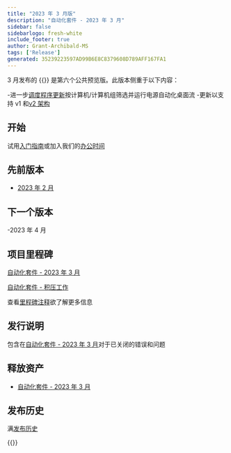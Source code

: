 ```yaml
---
title: "2023 年 3 月版"
description: "自动化套件 - 2023 年 3 月"
sidebar: false
sidebarlogo: fresh-white
include_footer: true
author: Grant-Archibald-MS
tags: ['Release']
generated: 35239223597AD99B6E8C8379608D789AFF167FA1
---
```


3 月发布的 {{<product-name>}} 是第六个公共预览版。此版本侧重于以下内容：

-进一步[调度程序更新](/zh-hans/features/scheduler)按计算机/计算机组筛选并运行电源自动化桌面流
-更新以支持 v1 和[v2 架构](https://learn.microsoft.com/power-automate/desktop-flows/schema)

## 开始

试用[入门指南](/zh-hans/get-started)或加入我们的[办公时间](/zh-hans/office-hours)

## 先前版本

- [2023 年 2 月](/zh-hans/releases/february-2023)

## 下一个版本

-2023 年 4 月

## 项目里程碑

[自动化套件 - 2023 年 3 月](https://github.com/orgs/microsoft/projects/486/views/10)

[自动化套件 - 积压工作](https://github.com/orgs/microsoft/projects/486/views/1)

查看[里程碑注释](/zh-hans/releases/milestones)欲了解更多信息

## 发行说明

包含在[自动化套件 - 2023 年 3 月](https://github.com/microsoft/powercat-automation-kit/releases/tag/AutomationKit-March2023)对于已关闭的错误和问题

## 释放资产

- [自动化套件 - 2023 年 3 月](https://github.com/microsoft/powercat-automation-kit/releases/tag/AutomationKit-March2023)

## 发布历史

满[发布历史](/zh-hans/releases)

{{<questions name="/content/zh-hans/releases/march-2023.json" completed="感谢您提供反馈" showNavigationButtons="false" locale="zh-hans">}}
